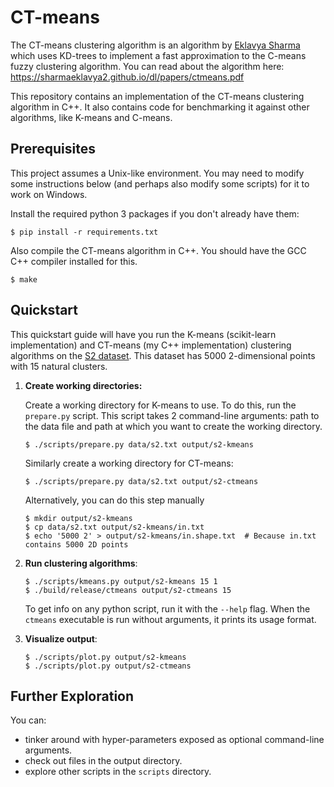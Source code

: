 # CT-means

The CT-means clustering algorithm is an algorithm by [Eklavya Sharma](https://github.com/sharmaeklavya2)
which uses KD-trees to implement a fast approximation to the C-means fuzzy clustering algorithm.
You can read about the algorithm here:
https://sharmaeklavya2.github.io/dl/papers/ctmeans.pdf

This repository contains an implementation of the CT-means clustering algorithm in C++.
It also contains code for benchmarking it against other algorithms, like K-means and C-means.

## Prerequisites

This project assumes a Unix-like environment.
You may need to modify some instructions below (and perhaps also modify some scripts)
for it to work on Windows.

Install the required python 3 packages if you don't already have them:

    $ pip install -r requirements.txt

Also compile the CT-means algorithm in C++. You should have the GCC C++ compiler installed for this.

    $ make

## Quickstart

This quickstart guide will have you run the K-means (scikit-learn implementation)
and CT-means (my C++ implementation) clustering algorithms on the
[S2 dataset](https://cs.joensuu.fi/sipu/datasets/s2.txt).
This dataset has 5000 2-dimensional points with 15 natural clusters.

1.  **Create working directories:**

    Create a working directory for K-means to use. To do this, run the `prepare.py` script.
    This script takes 2 command-line arguments:
    path to the data file and path at which you want to create the working directory.
    
        $ ./scripts/prepare.py data/s2.txt output/s2-kmeans

    Similarly create a working directory for CT-means:

        $ ./scripts/prepare.py data/s2.txt output/s2-ctmeans

    Alternatively, you can do this step manually

        $ mkdir output/s2-kmeans
        $ cp data/s2.txt output/s2-kmeans/in.txt
        $ echo '5000 2' > output/s2-kmeans/in.shape.txt  # Because in.txt contains 5000 2D points

2.  **Run clustering algorithms**:

        $ ./scripts/kmeans.py output/s2-kmeans 15 1
        $ ./build/release/ctmeans output/s2-ctmeans 15

    To get info on any python script, run it with the `--help` flag.
    When the `ctmeans` executable is run without arguments, it prints its usage format.

3.  **Visualize output**:

        $ ./scripts/plot.py output/s2-kmeans
        $ ./scripts/plot.py output/s2-ctmeans

## Further Exploration

You can:

* tinker around with hyper-parameters exposed as optional command-line arguments.
* check out files in the output directory.
* explore other scripts in the `scripts` directory.
